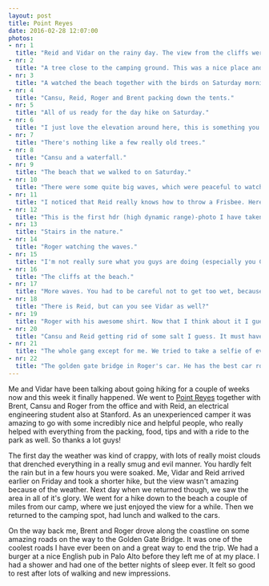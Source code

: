 ```yaml
---
layout: post
title: Point Reyes
date: 2016-02-28 12:07:00
photos:
- nr: 1
  title: "Reid and Vidar on the rainy day. The view from the cliffs were not too bad though."
- nr: 2
  title: "A tree close to the camping ground. This was a nice place and I remember a swing in the tree."
- nr: 3
  title: "A watched the beach together with the birds on Saturday morning."
- nr: 4
  title: "Cansu, Reid, Roger and Brent packing down the tents."
- nr: 5
  title: "All of us ready for the day hike on Saturday."
- nr: 6
  title: "I just love the elevation around here, this is something you don't see to often in Sweden."
- nr: 7
  title: "There's nothing like a few really old trees."
- nr: 8
  title: "Cansu and a waterfall."
- nr: 9
  title: "The beach that we walked to on Saturday."
- nr: 10
  title: "There were some quite big waves, which were peaceful to watch and listen to."
- nr: 11
  title: "I noticed that Reid really knows how to throw a Frisbee. Here I caught him in the middle of a pass."
- nr: 12
  title: "This is the first hdr (high dynamic range)-photo I have taken, so I choose it for the background of this post as well. I hope I didn't overdo the hdr-thing, but actually I don't think so."
- nr: 13
  title: "Stairs in the nature."
- nr: 14
  title: "Roger watching the waves."
- nr: 15
  title: "I'm not really sure what you guys are doing (especially you Cansu), but I looks like you're having a good time."
- nr: 16
  title: "The cliffs at the beach."
- nr: 17
  title: "More waves. You had to be careful not to get too wet, because sometimes the waves would come quite far up the beach."
- nr: 18
  title: "There is Reid, but can you see Vidar as well?"
- nr: 19
  title: "Roger with his awesome shirt. Now that I think about it I guess it's from Sufjan Steven's record?"
- nr: 20
  title: "Cansu and Reid getting rid of some salt I guess. It must have been really cold, though."
- nr: 21
  title: "The whole gang except for me. We tried to take a selfie of everyone, but I had forgotten how to change the timer from 2s to 10s and it was really difficult to attach it somewhere. In the end I just took a photo of everyone else. It's a good photo though, I have to say. And now I've done my homework with the camera timer."
- nr: 22
  title: "The golden gate bridge in Roger's car. He has the best car roof ever."  
---
```


Me and Vidar have been talking about going hiking for a couple of weeks now and this week it finally happened. We went to [Point Reyes](https://en.wikipedia.org/wiki/Point_Reyes) together with Brent, Cansu and Roger from the office and with Reid, an electrical engineering student also at Stanford. As an unexperienced camper it was amazing to go with some incredibly nice and helpful people, who really helped with everything from the packing, food, tips and with a ride to the park as well. So thanks a lot guys!

The first day the weather was kind of crappy, with lots of really moist clouds that drenched everything in a really smug and evil manner. You hardly felt the rain but in a few hours you were soaked. Me, Vidar and Reid arrived earlier on Friday and took a shorter hike, but the view wasn't amazing because of the weather. Next day when we returned though, we saw the area in all of it's glory. We went for a hike down to the beach a couple of miles from our camp, where we just enjoyed the view for a while. Then we returned to the camping spot, had lunch and walked to the cars. 

On the way back me, Brent and Roger drove along the coastline on some amazing roads on the way to the Golden Gate Bridge. It was one of the coolest roads I have ever been on and a great way to end the trip. We had a burger at a nice English pub in Palo Alto before they left me of at my place. I had a shower and had one of the better nights of sleep ever. It felt so good to rest after lots of walking and new impressions. 
